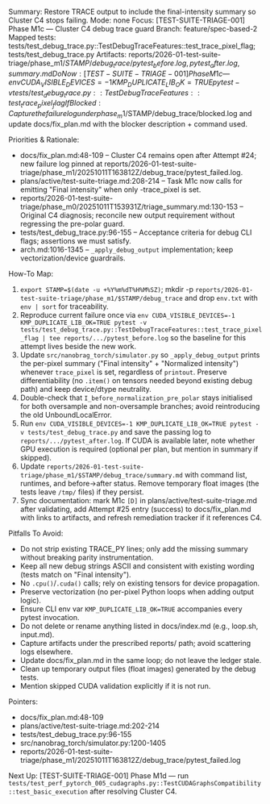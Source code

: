 Summary: Restore TRACE output to include the final-intensity summary so Cluster C4 stops failing.
Mode: none
Focus: [TEST-SUITE-TRIAGE-001] Phase M1c — Cluster C4 debug trace guard
Branch: feature/spec-based-2
Mapped tests: tests/test_debug_trace.py::TestDebugTraceFeatures::test_trace_pixel_flag; tests/test_debug_trace.py
Artifacts: reports/2026-01-test-suite-triage/phase_m1/$STAMP/debug_trace/{pytest_before.log,pytest_after.log,summary.md}
Do Now: [TEST-SUITE-TRIAGE-001] Phase M1c — env CUDA_VISIBLE_DEVICES=-1 KMP_DUPLICATE_LIB_OK=TRUE pytest -v tests/test_debug_trace.py::TestDebugTraceFeatures::test_trace_pixel_flag
If Blocked: Capture the failure log under phase_m1/$STAMP/debug_trace/blocked.log and update docs/fix_plan.md with the blocker description + command used.

Priorities & Rationale:
- docs/fix_plan.md:48-109 – Cluster C4 remains open after Attempt #24; new failure log pinned at reports/2026-01-test-suite-triage/phase_m1/20251011T163812Z/debug_trace/pytest_failed.log.
- plans/active/test-suite-triage.md:208-214 – Task M1c now calls for emitting "Final intensity" when only -trace_pixel is set.
- reports/2026-01-test-suite-triage/phase_m0/20251011T153931Z/triage_summary.md:130-153 – Original C4 diagnosis; reconcile new output requirement without regressing the pre-polar guard.
- tests/test_debug_trace.py:96-155 – Acceptance criteria for debug CLI flags; assertions we must satisfy.
- arch.md:1016-1345 – `_apply_debug_output` implementation; keep vectorization/device guardrails.

How-To Map:
1. `export STAMP=$(date -u +%Y%m%dT%H%M%SZ)`; mkdir -p `reports/2026-01-test-suite-triage/phase_m1/$STAMP/debug_trace` and drop `env.txt` with `env | sort` for traceability.
2. Reproduce current failure once via `env CUDA_VISIBLE_DEVICES=-1 KMP_DUPLICATE_LIB_OK=TRUE pytest -v tests/test_debug_trace.py::TestDebugTraceFeatures::test_trace_pixel_flag | tee reports/.../pytest_before.log` so the baseline for this attempt lives beside the new work.
3. Update `src/nanobrag_torch/simulator.py` so `_apply_debug_output` prints the per-pixel summary ("Final intensity" + "Normalized intensity") whenever `trace_pixel` is set, regardless of `printout`. Preserve differentiability (no `.item()` on tensors needed beyond existing debug path) and keep device/dtype neutrality.
4. Double-check that `I_before_normalization_pre_polar` stays initialised for both oversample and non-oversample branches; avoid reintroducing the old UnboundLocalError.
5. Run `env CUDA_VISIBLE_DEVICES=-1 KMP_DUPLICATE_LIB_OK=TRUE pytest -v tests/test_debug_trace.py` and save the passing log to `reports/.../pytest_after.log`. If CUDA is available later, note whether GPU execution is required (optional per plan, but mention in summary if skipped).
6. Update `reports/2026-01-test-suite-triage/phase_m1/$STAMP/debug_trace/summary.md` with command list, runtimes, and before→after status. Remove temporary float images (the tests leave `/tmp/` files) if they persist.
7. Sync documentation: mark M1c `[D]` in plans/active/test-suite-triage.md after validating, add Attempt #25 entry (success) to docs/fix_plan.md with links to artifacts, and refresh remediation tracker if it references C4.

Pitfalls To Avoid:
- Do not strip existing TRACE_PY lines; only add the missing summary without breaking parity instrumentation.
- Keep all new debug strings ASCII and consistent with existing wording (tests match on "Final intensity").
- No `.cpu()`/`.cuda()` calls; rely on existing tensors for device propagation.
- Preserve vectorization (no per-pixel Python loops when adding output logic).
- Ensure CLI env var `KMP_DUPLICATE_LIB_OK=TRUE` accompanies every pytest invocation.
- Do not delete or rename anything listed in docs/index.md (e.g., loop.sh, input.md).
- Capture artifacts under the prescribed reports/ path; avoid scattering logs elsewhere.
- Update docs/fix_plan.md in the same loop; do not leave the ledger stale.
- Clean up temporary output files (float images) generated by the debug tests.
- Mention skipped CUDA validation explicitly if it is not run.

Pointers:
- docs/fix_plan.md:48-109
- plans/active/test-suite-triage.md:202-214
- tests/test_debug_trace.py:96-155
- src/nanobrag_torch/simulator.py:1200-1405
- reports/2026-01-test-suite-triage/phase_m1/20251011T163812Z/debug_trace/pytest_failed.log

Next Up: [TEST-SUITE-TRIAGE-001] Phase M1d — run `tests/test_perf_pytorch_005_cudagraphs.py::TestCUDAGraphsCompatibility::test_basic_execution` after resolving Cluster C4.
